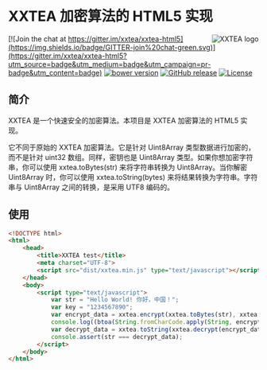 # XXTEA 加密算法的 HTML5 实现

<a href="https://github.com/xxtea/">
    <img src="https://avatars1.githubusercontent.com/u/6683159?v=3&s=86" alt="XXTEA logo" title="XXTEA" align="right" />
</a>

[![Join the chat at https://gitter.im/xxtea/xxtea-html5](https://img.shields.io/badge/GITTER-join%20chat-green.svg)](https://gitter.im/xxtea/xxtea-html5?utm_source=badge&utm_medium=badge&utm_campaign=pr-badge&utm_content=badge)
[![bower version](https://img.shields.io/bower/v/xxtea.svg)](http://bower.io/search/?q=xxtea)
[![GitHub release](https://img.shields.io/github/release/xxtea/xxtea-html5.svg)](https://github.com/xxtea/xxtea-html5/releases)
[![License](https://img.shields.io/github/license/xxtea/xxtea-html5.svg)](http://opensource.org/licenses/MIT)

## 简介

XXTEA 是一个快速安全的加密算法。本项目是 XXTEA 加密算法的 HTML5 实现。

它不同于原始的 XXTEA 加密算法。它是针对 Uint8Array 类型数据进行加密的，而不是针对 uint32 数组。同样，密钥也是 Uint8Array 类型。如果你想加密字符串，你可以使用 xxtea.toBytes(str) 来将字符串转换为 Uint8Array。当你解密 Uint8Array 时，你可以使用 xxtea.toString(bytes) 来将结果转换为字符串。字符串与 Uint8Array 之间的转换，是采用 UTF8 编码的。

## 使用

```html
<!DOCTYPE html>
<html>
    <head>
        <title>XXTEA test</title>
        <meta charset="UTF-8">
        <script src="dist/xxtea.min.js" type="text/javascript"></script>
    </head>
    <body>
        <script type="text/javascript">
            var str = "Hello World! 你好，中国！";
            var key = "1234567890";
            var encrypt_data = xxtea.encrypt(xxtea.toBytes(str), xxtea.toBytes(key));
            console.log((btoa(String.fromCharCode.apply(String, encrypt_data))));
            var decrypt_data = xxtea.toString(xxtea.decrypt(encrypt_data, xxtea.toBytes(key)));
            console.assert(str === decrypt_data);
        </script>
    </body>
</html>
```
